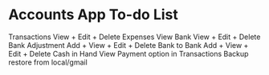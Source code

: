 Accounts App To-do List
==============

Transactions View + Edit + Delete
Expenses View
Bank View + Edit + Delete
Bank Adjustment Add + View + Edit + Delete
Bank to Bank Add + View + Edit + Delete
Cash in Hand View
Payment option in Transactions
Backup restore from local/gmail